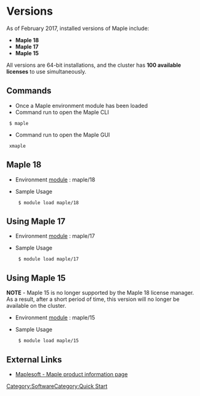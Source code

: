 # Versions

As of February 2017, installed versions of Maple include:

  - **Maple 18**
  - **Maple 17**
  - **Maple 15**

All versions are 64-bit installations, and the cluster has **100
available licenses** to use simultaneously.

## Commands

  - Once a Maple environment module has been loaded
  - Command run to open the Maple CLI

<!-- end list -->

```
 $ maple
```

  - Command run to open the Maple GUI

<!-- end list -->

```
 xmaple
```

## Maple 18

  - Environment
    [module](Quick_Start_Guide:Environment_Modules "wikilink") :
    maple/18

<!-- end list -->

  - Sample Usage

    ```
     $ module load maple/18
    ```

## Using Maple 17

  - Environment
    [module](Quick_Start_Guide:Environment_Modules "wikilink") :
    maple/17

<!-- end list -->

  - Sample Usage

    ```
     $ module load maple/17
    ```

## Using Maple 15

**NOTE** - Maple 15 is no longer supported by the Maple 18 license
manager. As a result, after a short period of time, this version will no
longer be available on the cluster.

  - Environment
    [module](Quick_Start_Guide:Environment_Modules "wikilink") :
    maple/15

<!-- end list -->

  - Sample Usage

    ```
     $ module load maple/15
    ```

## External Links

  - [Maplesoft - Maple product information
    page](http://maplesoft.com/products/Maple/index.aspx)

[Category:Software](Category:Software "wikilink")[Category:Quick Start](Category:Quick_Start "wikilink")
